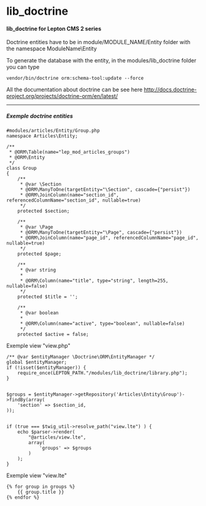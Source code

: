 # lib_doctrine
#### lib_doctrine for Lepton CMS 2 series

Doctrine entities have to be in module/MODULE_NAME/Entity folder with the namespace ModuleName\Entity

To generate the database with the entity, in the modules/lib_doctrine folder you can type

```
vendor/bin/doctrine orm:schema-tool:update --force
```

All the documentation about doctrine can be see here http://docs.doctrine-project.org/projects/doctrine-orm/en/latest/

------

##### Exemple doctrine entities

```
#modules/articles/Entity/Group.php
namespace Articles\Entity;

/**
 * @ORM\Table(name="lep_mod_articles_groups")
 * @ORM\Entity
 */
class Group
{
    /**
     * @var \Section
     * @ORM\ManyToOne(targetEntity="\Section", cascade={"persist"})
     * @ORM\JoinColumn(name="section_id", referencedColumnName="section_id", nullable=true)
     */
    protected $section;

    /**
     * @var \Page
     * @ORM\ManyToOne(targetEntity="\Page", cascade={"persist"})
     * @ORM\JoinColumn(name="page_id", referencedColumnName="page_id", nullable=true)
     */
    protected $page;

    /**
     * @var string
     *
     * @ORM\Column(name="title", type="string", length=255, nullable=false)
     */
    protected $title = '';

    /**
     * @var boolean
     *
     * @ORM\Column(name="active", type="boolean", nullable=false)
     */
    protected $active = false;
```

Exemple view "view.php"

```
/** @var $entityManager \Doctrine\ORM\EntityManager */
global $entityManager;
if (!isset($entityManager)) {
	require_once(LEPTON_PATH."/modules/lib_doctrine/library.php");
}


$groups = $entityManager->getRepository('Articles\Entity\Group')->findBy(array(
	'section' => $section_id,
));


if (true === $twig_util->resolve_path("view.lte") ) {
	echo $parser->render(
		"@articles/view.lte",
		array(
			'groups' => $groups
		)
	);
}
```
Exemple view "view.lte"

```
{% for group in groups %}
	{{ group.title }}
{% endfor %}
```


